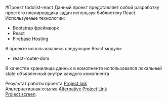 #Проект todolist-react
Данный проект представляет собой разработку простого планировщика задач используя библиотеку React.
Используемые технологии:
 * Bootstrap фреймворк
 * React
 * Firebase Hosting
 
В проекте использовались следующие React модули:
 * react-router-dom

В качестве хранилища данных в комопненте использовался локальный state объявленный внутри каждого комопнента

Результат работы проекта [Project link](https://todolist-react-9c991.web.app/) <br>
Альтернативная ссылка [Alternative Project Link ](https://todolist-react-9c991.firebaseapp.com/) <br>
[Project screen](screen/project-screen.png).
